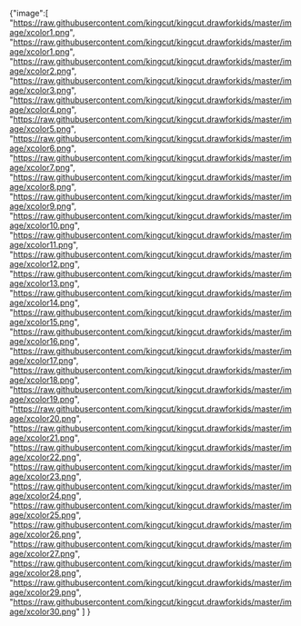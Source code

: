 {"image":[
"https://raw.githubusercontent.com/kingcut/kingcut.drawforkids/master/image/xcolor1.png",
"https://raw.githubusercontent.com/kingcut/kingcut.drawforkids/master/image/xcolor1.png",
"https://raw.githubusercontent.com/kingcut/kingcut.drawforkids/master/image/xcolor2.png",
"https://raw.githubusercontent.com/kingcut/kingcut.drawforkids/master/image/xcolor3.png",
"https://raw.githubusercontent.com/kingcut/kingcut.drawforkids/master/image/xcolor4.png",
"https://raw.githubusercontent.com/kingcut/kingcut.drawforkids/master/image/xcolor5.png",
"https://raw.githubusercontent.com/kingcut/kingcut.drawforkids/master/image/xcolor6.png",
"https://raw.githubusercontent.com/kingcut/kingcut.drawforkids/master/image/xcolor7.png",
"https://raw.githubusercontent.com/kingcut/kingcut.drawforkids/master/image/xcolor8.png",
"https://raw.githubusercontent.com/kingcut/kingcut.drawforkids/master/image/xcolor9.png",
"https://raw.githubusercontent.com/kingcut/kingcut.drawforkids/master/image/xcolor10.png",
"https://raw.githubusercontent.com/kingcut/kingcut.drawforkids/master/image/xcolor11.png",
"https://raw.githubusercontent.com/kingcut/kingcut.drawforkids/master/image/xcolor12.png",
"https://raw.githubusercontent.com/kingcut/kingcut.drawforkids/master/image/xcolor13.png",
"https://raw.githubusercontent.com/kingcut/kingcut.drawforkids/master/image/xcolor14.png",
"https://raw.githubusercontent.com/kingcut/kingcut.drawforkids/master/image/xcolor15.png",
"https://raw.githubusercontent.com/kingcut/kingcut.drawforkids/master/image/xcolor16.png",
"https://raw.githubusercontent.com/kingcut/kingcut.drawforkids/master/image/xcolor17.png",
"https://raw.githubusercontent.com/kingcut/kingcut.drawforkids/master/image/xcolor18.png",
"https://raw.githubusercontent.com/kingcut/kingcut.drawforkids/master/image/xcolor19.png",
"https://raw.githubusercontent.com/kingcut/kingcut.drawforkids/master/image/xcolor20.png",
"https://raw.githubusercontent.com/kingcut/kingcut.drawforkids/master/image/xcolor21.png",
"https://raw.githubusercontent.com/kingcut/kingcut.drawforkids/master/image/xcolor22.png",
"https://raw.githubusercontent.com/kingcut/kingcut.drawforkids/master/image/xcolor23.png",
"https://raw.githubusercontent.com/kingcut/kingcut.drawforkids/master/image/xcolor24.png",
"https://raw.githubusercontent.com/kingcut/kingcut.drawforkids/master/image/xcolor25.png",
"https://raw.githubusercontent.com/kingcut/kingcut.drawforkids/master/image/xcolor26.png",
"https://raw.githubusercontent.com/kingcut/kingcut.drawforkids/master/image/xcolor27.png",
"https://raw.githubusercontent.com/kingcut/kingcut.drawforkids/master/image/xcolor28.png",
"https://raw.githubusercontent.com/kingcut/kingcut.drawforkids/master/image/xcolor29.png",
"https://raw.githubusercontent.com/kingcut/kingcut.drawforkids/master/image/xcolor30.png"
]
}
